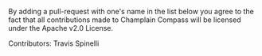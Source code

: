 By adding a pull-request with one's name in the list below you agree to the fact that all contributions made to Champlain Compass will be licensed under the Apache v2.0 License.

Contributors:
Travis Spinelli